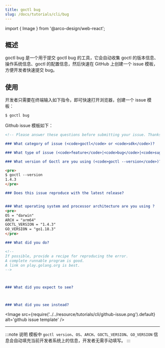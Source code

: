 ```yaml
---
title: goctl bug
slug: /docs/tutorials/cli/bug
---
```


import { Image } from '@arco-design/web-react';

## 概述

goctl bug 是一个用于提交 goctl bug 的工具，它会自动收集 goctl 的版本信息、操作系统信息、goctl 的配置信息，然后快速在 GitHub 上创建一个 issue 模板，方便开发者快速提交 bug。

## 使用

开发者只需要在终端输入如下指令，即可快速打开浏览器，创建一个 issue 模板：

```bash
$ goctl bug
```

Github issue 模板如下：

```markdown
<!-- Please answer these questions before submitting your issue. Thanks! -->

### What category of issue (<code>goctl</code> or <code>sdk</code>)?

### What type of issue (<code>feature</code>|<code>bug</code>|<code>suggestion</code>)?

### What version of Goctl are you using (<code>goctl --version</code>)?

<pre>
$ goctl --version
1.4.3
</pre>

### Does this issue reproduce with the latest release?


### What operating system and processor architecture are you using ?
<pre>
OS = "darwin"
ARCH = "arm64"
GOCTL_VERSION = "1.4.3"
GO_VERSION = "go1.18.3"
</pre>

### What did you do?

<!--
If possible, provide a recipe for reproducing the error.
A complete runnable program is good.
A link on play.golang.org is best.
-->



### What did you expect to see?



### What did you see instead?


```

<Image
      src={require('../../resource/tutorials/cli/github-issue.png').default}
      alt='github issue template'
/>

----

:::note 说明
模板中 `goctl version`、`OS`、`ARCH`、`GOCTL_VERSION`、`GO_VERSION` 信息会自动填充当前开发者系统上的信息，开发者无需手动填写。
:::